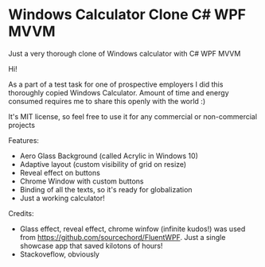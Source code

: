 # Windows Calculator Clone C# WPF MVVM 
Just a very thorough clone of Windows calculator with C# WPF MVVM 


Hi!

As a part of a test task for one of prospective employers I did this thoroughly copied Windows Calculator. Amount of time and energy consumed requires me to share this openly with the world :)

It's MIT license, so feel free to use it for any commercial or non-commercial projects

Features:
* Aero Glass Background (called Acrylic in Windows 10)
* Adaptive layout (custom visibility of grid on resize)
* Reveal effect on buttons
* Chrome Window with custom buttons
* Binding of all the texts, so it's ready for globalization
* Just a working calculator!

Credits:
* Glass effect, reveal effect, chrome winfow (infinite kudos!) was used from https://github.com/sourcechord/FluentWPF. Just a single showcase app that saved kilotons of hours!
* Stackoveflow, obviously
